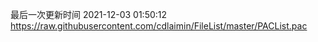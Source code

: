 最后一次更新时间 2021-12-03 01:50:12
https://raw.githubusercontent.com/cdlaimin/FileList/master/PACList.pac

